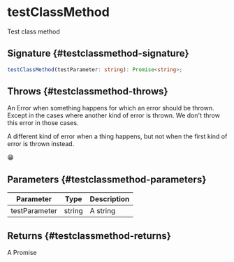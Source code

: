 # testClassMethod

Test class method

## Signature {#testclassmethod-signature}

```typescript
testClassMethod(testParameter: string): Promise<string>;
```

## Throws {#testclassmethod-throws}

An Error when something happens for which an error should be thrown. Except in the cases where another kind of error is thrown. We don't throw this error in those cases.

A different kind of error when a thing happens, but not when the first kind of error is thrown instead.

😁

## Parameters {#testclassmethod-parameters}

|  Parameter | Type | Description |
|  --- | --- | --- |
|  testParameter | string | A string |

## Returns {#testclassmethod-returns}

A Promise